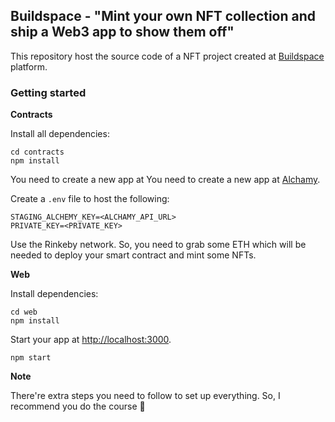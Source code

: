 ## Buildspace - "Mint your own NFT collection and ship a Web3 app to show them off"

This repository host the source code of a NFT project created at [Buildspace](https://buildspace.so/) platform.

### Getting started

**Contracts**

Install all dependencies:

```
cd contracts
npm install
```

You need to create a new app at You need to create a new app at [Alchamy](https://www.alchemy.com/).

Create a `.env` file to host the following:

```
STAGING_ALCHEMY_KEY=<ALCHAMY_API_URL>
PRIVATE_KEY=<PRIVATE_KEY>
```

Use the Rinkeby network. So, you need to grab some ETH which will be needed to deploy your smart contract and mint some NFTs.

**Web**

Install dependencies:

```
cd web
npm install
```

Start your app at [http://localhost:3000](http://localhost:3000).

```
npm start
```

**Note**

There're extra steps you need to follow to set up everything. So, I recommend you do the course 🙂
